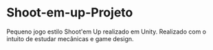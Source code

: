 # Shoot-em-up-Projeto
Pequeno jogo estilo Shoot'em Up realizado em Unity. Realizado com o intuito de estudar mecânicas e game design.
